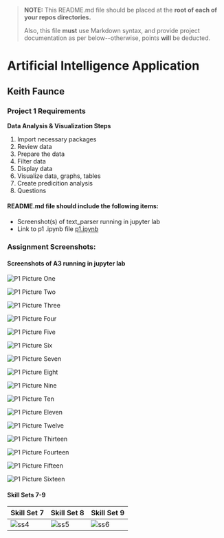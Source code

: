> **NOTE:** This README.md file should be placed at the **root of each of your repos directories.**
>
>Also, this file **must** use Markdown syntax, and provide project documentation as per below--otherwise, points **will** be deducted.
>

# Artificial Intelligence Application

## Keith Faunce

### Project 1 Requirements

**Data Analysis & Visualization Steps**

1. Import necessary packages
2. Review data
3. Prepare the data
4. Filter data
5. Display data
6. Visualize data, graphs, tables
7. Create predicition analysis
8. Questions

#### README.md file should include the following items:

* Screenshot(s) of text_parser running in jupyter lab
* Link to p1 .ipynb file [p1.ipynb](p1.ipynb "P1 jupyter notebook")


### Assignment Screenshots:

#### Screenshots of A3 running in jupyter lab 

![P1 Picture One](imgp1/p1_scan_p1.PNG)

![P1 Picture Two](imgp1/p1_scan_p2.PNG)

![P1 Picture Three](imgp1/p1_scan_p3.PNG)

![P1 Picture Four](imgp1/p1_scan_p4.PNG)

![P1 Picture Five](imgp1/p1_scan_p5.PNG)

![P1 Picture Six](imgp1/p1_scan_p6.PNG)

![P1 Picture Seven](imgp1/p1_scan_p7.PNG)

![P1 Picture Eight](imgp1/p1_scan_p8.PNG)

![P1 Picture Nine](imgp1/p1_scan_p9.PNG)

![P1 Picture Ten](imgp1/p1_scan_p10.PNG)

![P1 Picture Eleven](imgp1/p1_scan_p11.PNG)

![P1 Picture Twelve](imgp1/p1_scan_p12.PNG)

![P1 Picture Thirteen](imgp1/p1_scan_p13.PNG)

![P1 Picture Fourteen](imgp1/p1_scan_p14.PNG)

![P1 Picture Fifteen](imgp1/p1_scan_p15.png)

![P1 Picture Sixteen](imgp1/p1_scan_p16.png)




#### Skill Sets 7-9

Skill Set 7             | Skill Set 8             | Skill Set 9             |
----------------------- | ----------------------- | ----------------------- |
![ss4](imgp1/ss7.PNG) | ![ss5](imgp1/ss8.PNG) | ![ss6](imgp1/ss9.PNG) |
